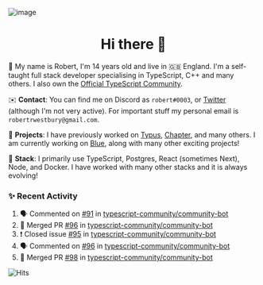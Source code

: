 ![image](https://i.imgur.com/xBqYfL7.jpg)

<h1 align="center">Hi there 👋</h1>

🚀 My name is Robert, I'm 14 years old and live in 🇬🇧 England. I'm a self-taught full stack developer specialising in TypeScript, C++ and many others. I also own the [Official TypeScript Community](https://discord.gg/typescript).

✉️ **Contact**: You can find me on Discord as `robert#0003`, or [Twitter](https://twitter.com/robertwestburyz) (although I'm not very active). For important stuff my personal email is `robertrwestbury@gmail.com`.

🚧 **Projects**: I have previously worked on [Typus](https://github.com/typusio), [Chapter](https://github.com/freecodecamp/chapter), and many others. I am currently working on [Blue](https://github.com/tryblue), along with many other exciting projects!

🥞 **Stack**: I primarily use TypeScript, Postgres, React (sometimes Next), Node, and Docker. I have worked with many other stacks and it is always evolving!

### ✨ Recent Activity

<!--START_SECTION:activity-->
1. 🗣 Commented on [#91](https://github.com/typescript-community/community-bot/issues/91) in [typescript-community/community-bot](https://github.com/typescript-community/community-bot)
2. 🎉 Merged PR [#96](https://github.com/typescript-community/community-bot/pull/96) in [typescript-community/community-bot](https://github.com/typescript-community/community-bot)
3. ❗️ Closed issue [#95](https://github.com/typescript-community/community-bot/issues/95) in [typescript-community/community-bot](https://github.com/typescript-community/community-bot)
4. 🗣 Commented on [#96](https://github.com/typescript-community/community-bot/issues/96) in [typescript-community/community-bot](https://github.com/typescript-community/community-bot)
5. 🎉 Merged PR [#98](https://github.com/typescript-community/community-bot/pull/98) in [typescript-community/community-bot](https://github.com/typescript-community/community-bot)
<!--END_SECTION:activity-->

![Hits](https://hitcounter.pythonanywhere.com/count/tag.svg?url=https%3A%2F%2Fgithub.com%2Frobertwestbury)
